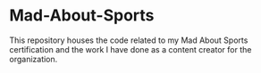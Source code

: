 # Mad-About-Sports
This repository houses the code related to my Mad About Sports certification and the work I have done as a content creator for the organization.
